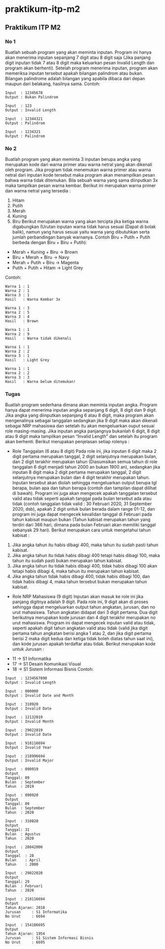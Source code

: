 # praktikum-itp-m2
## Praktikum ITP M2

### No 1
Buatlah sebuah program yang akan meminta inputan. Program ini hanya akan menerima inputan sepanjang 7 digit atau 8 digit saja (Jika panjang digit inputan tidak 7 atau 8 digit maka keluarkan pesan Invalid Length dan program akan berhenti). Setelah program menerima inputan, program akan memeriksa inputan tersebut apakah bilangan palindrom atau bukan. Bilangan palindrome adalah bilangan yang apabila dibaca dari depan maupun dari belakang, hasilnya sama. Contoh:
```
Input  : 12345678
Output : Bukan Palindrom
 
Input  : 123
Output : Invalid Length
 
Input  : 12344321
Output : Palindrom
 
Input  : 1234321
Output : Palindrom
```

### No 2
Buatlah program yang akan meminta 3 inputan berupa angka yang merupakan  kode dari warna primer atau warna netral yang akan dikenali oleh program. Jika program tidak menemukan warna primer atau warna netral dari inputan kode tersebut maka program akan menampilkan pesan bahwa warna tidak ditemukan. Bila sebuah warna yang sama diinputkan 3x maka tampilkan pesan warna kembar.
Berikut ini merupakan warna primer dan warna netral yang tersedia : 
1. Hitam 
2. Putih 
3. Merah  
4. Kuning 
5. Biru 
Berikut merupakan warna yang akan tercipta jika ketiga warna digabungkan (Urutan inputan warna tidak harus sesuai (Dapat di bolak balik), namun yang harus sesuai yaitu warna yang dibutuhkan serta jumlah perbandingan banyak warnanya. Contoh Biru + Putih + Putih berbeda 
dengan Biru + Biru + Putih):
* Merah  + Kuning  + Biru   → Brown
* Biru   + Merah   + Biru   → Navy
* Merah  + Putih   + Biru   → Magenta
* Putih  + Putih   + Hitam  → Light Grey

Contoh:
```
Warna 1 : 1
Warna 2 : 1
Warna 3 : 1
Hasil   : Warna Kembar 3x

Warna 1 : 3
Warna 2 : 5
Warna 3 : 4
Hasil   : Brown

Warna 1 : 1
Warna 2 : 9
Hasil   : Warna tidak dikenali

Warna 1 : 1
Warna 2 : 2
Warna 3 : 1
Hasil   : Light Grey

Warna 1 : 1
Warna 2 : 2
Warna 3 : 3
Hasil   : Warna belum ditemukan!
```

### Tugas
Buatlah program sederhana dimana akan meminta inputan angka. Program hanya dapat menerima inputan angka sepanjang 6 digit, 8 digit  dan 9 digit. Jika angka yang diinputkan sepanjang 6 atau 8 digit, maka program akan mengenalinya sebagai tanggalan sedangkan jika 9 digit maka akan dikenali sebagai NRP mahasiswa dan setelah itu akan mengeluarkan ouput sesuai role masing-masing. Jika inputan angka panjangnya bukanlah 6 digit, 8 digit atau 9 digit maka tampilkan pesan “Invalid Length” dan setelah itu program akan berhenti. Berikut merupakan penjelasan setiap rolenya : 
* Role Tanggalan (6 atau 8 digit) 
Pada role ini, jika inputan 6 digit maka 2 digit pertama merupakan tanggal, 2 digit selanjutnya merupakan bulan, dan 2 digit terakhir merupakan tahun (Diasumsikan semua tahun di role tanggalan 6 digit menjadi tahun 2000 an bukan 1900 an), sedangkan jika inputan 8 digit maka 2 digit pertama merupakan tanggal, 2 digit selanjutnya merupakan bulan dan 4 digit terakhir merupakan tahun. Inputan tersebut akan diolah sehingga mengeluarkan output berupa tgl berapa, bulan apa dan tahun berapa (contoh dan tampilan dapat dilihat di bawah). Program ini juga akan mengecek apakah tanggalan tersebut valid atau tidak seperti apakah tanggal pada bulan tersebut ada atau tidak (contoh tanggalan tidak valid : 30 Februari 2020, 31 September 2020, dsb), apakah 2 digit untuk bulan berada dalam range 01-12, dan program ini juga dapat mengecek kevalidan tanggal di Februari pada tahun kabisat maupun bukan (Tahun kabisat merupakan tahun yang terdiri dari 366 hari, dimana pada bulan Februari akan memiliki tanggal sebanyak 29 hari).
Berikut merupakan cara untuk mengetahui tahun kabisat : 
1. Jika angka tahun itu habis dibagi 400, maka tahun itu sudah pasti tahun kabisat. 
2. Jika angka tahun itu tidak habis dibagi 400 tetapi habis dibagi 100, maka tahun itu sudah pasti 
bukan merupakan tahun kabisat. 
3. Jika angka tahun itu tidak habis dibagi 400, tidak habis dibagi 100 akan tetapi habis dibagi 4, maka 
tahun itu merupakan tahun kabisat. 
4. Jika angka tahun tidak habis dibagi 400, tidak habis dibagi 100, dan tidak habis dibagi 4, maka 
tahun tersebut bukan merupakan tahun kabisat.  
* Role NRP Mahasiswa (9 digit) 
Inputan akan masuk ke role ini jika panjang digitnya adalah 9 digit. Pada role ini, 9 digit akan di proses sehingga dapat mengeluarkan output tahun angkatan, jurusan, dan no urut mahasiswa. Tahun angkatan didapat dari 3 digit pertama. Dua digit berikutnya merupakan kode jurusan dan 4 digit terakhir merupakan no urut mahasiswa. Program ini dapat mengecek inputan valid atau tidak, seperti apakah digit tahun angkatan valid atau tidak (valid jika digit pertama tahun angkatan berisi angka 1 atau 2, dan jika digit pertama berisi 2 maka digit kedua dan ketiga tidak boleh diatas tahun saat ini), dan kode jurusan apakah terdaftar atau tidak.
Berikut merupakan kode untuk Jurusan :
- 11  → S1 Informatika
- 17  → S1 Desain Komunikasi Visual 
- 18  → S1 Sistem Informasi Bisnis
Contoh:
```
Input  : 1234567890
Output : Invalid Length

Input  : 000000
Output : Invalid Date and Month

Input  : 310920
Output : Invalid Date

Input  : 12132019
Output : Invalid Month

Input  : 29022019
Output : Invalid Date

Input  : 918116694
Output : Invalid Year

Input  : 218996694
Output : Invalid Major

Input  : 090919
Output
Tanggal: 09
Bulan  : September
Tahun  : 2019

Input  : 090920
Output
Tanggal: 09
Bulan  : September
Tahun  : 2020

Input  : 310820
Output
Tanggal: 31
Bulan  : Agustus
Tahun  : 2020

Input  : 28042000
Output
Tanggal  : 28
Bulan    : April
Tahun    : 2000

Input  : 29022020
Output
Tanggal: 29
Bulan  : Februari
Tahun  : 2020

Input  : 218116694
Output
Tahun Ajaran: 2018
Jurusan     : S1 Informatika
No Urut     : 6694

Input  : 154186695
Output
Tahun Ajaran: 1954
Jurusan     : S1 Sistem Informasi Bisnis
No Urut     : 6695
```
